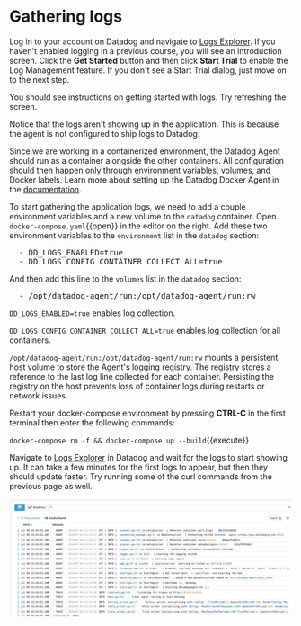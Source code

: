 # Gathering logs
Log in to your account on Datadog and navigate to <a href="https://app.datadoghq.com/logs" target="_datadog">Logs Explorer</a>. If you haven't enabled logging in a previous course, you will see an introduction screen. Click the **Get Started** button and then click **Start Trial** to enable the Log Management feature. If you don't see a Start Trial dialog, just move on to the next step.

You should see instructions on getting started with logs. Try refreshing the screen. 

Notice that the logs aren't showing up in the application. This is because the agent is not configured to ship logs to Datadog. 

Since we are working in a containerized environment, the Datadog Agent should run as a container alongside the other containers. All configuration should then happen only through environment variables, volumes, and Docker labels. Learn more about setting up the Datadog Docker Agent in the <a href="https://docs.datadoghq.com/agent/docker" target="_datadog">documentation</a>.

To start gathering the application logs, we need to add a couple environment variables and a new volume to the `datadog` container. Open `docker-compose.yaml`{{open}} in the editor on the right. Add these two environment variables to the `environment` list in the `datadog` section:
  
<pre class="file" data-target="clipboard">
  - DD_LOGS_ENABLED=true
  - DD_LOGS_CONFIG_CONTAINER_COLLECT_ALL=true
</pre>

And then add this line to the `volumes` list in the `datadog` section:

<pre class="file" data-target="clipboard">
  - /opt/datadog-agent/run:/opt/datadog-agent/run:rw
</pre>

`DD_LOGS_ENABLED=true` enables log collection. 

`DD_LOGS_CONFIG_CONTAINER_COLLECT_ALL=true` enables log collection for all containers.

`/opt/datadog-agent/run:/opt/datadog-agent/run:rw` mounts a persistent host volume to store the Agent's logging registry. The registry stores a reference to the last log line collected for each container.  Persisting the registry on the host prevents loss of container logs during restarts or network issues.

Restart your docker-compose environment by pressing **CTRL-C** in the first terminal then enter the following commands:

`docker-compose rm -f && docker-compose up --build`{{execute}}

Navigate to <a href="https://app.datadoghq.com/logs" target="_datadog">Logs Explorer</a> in Datadog and wait for the logs to start showing up. It can take a few minutes for the first logs to appear, but then they should update faster. Try running some of the curl commands from the previous page as well.

![Log flow](exampleapp/assets/log_flow.png)